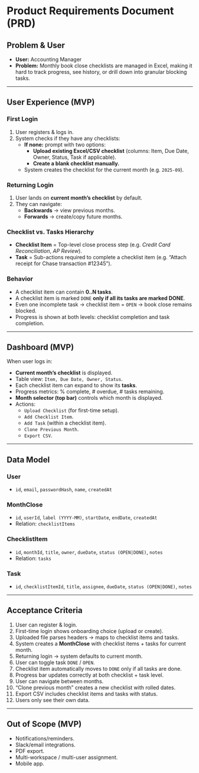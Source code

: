 # Product Requirements Document (PRD)

## Problem & User
- **User:** Accounting Manager
- **Problem:** Monthly book close checklists are managed in Excel, making it hard to track progress, see history, or drill down into granular blocking tasks.  

---

## User Experience (MVP)

### First Login
1. User registers & logs in.  
2. System checks if they have any checklists:  
   - **If none:** prompt with two options:  
     - **Upload existing Excel/CSV checklist** (columns: Item, Due Date, Owner, Status, Task if applicable).  
     - **Create a blank checklist manually.**  
   - System creates the checklist for the current month (e.g. `2025-09`).  

### Returning Login
1. User lands on **current month’s checklist** by default.  
2. They can navigate:  
   - **Backwards** → view previous months.  
   - **Forwards** → create/copy future months.  

### Checklist vs. Tasks Hierarchy
- **Checklist Item** = Top-level close process step (e.g. *Credit Card Reconciliation*, *AP Review*).  
- **Task** = Sub-actions required to complete a checklist item (e.g. “Attach receipt for Chase transaction #12345”).  

### Behavior
- A checklist item can contain **0..N tasks**.  
- A checklist item is marked `DONE` **only if all its tasks are marked DONE**.  
- Even one incomplete task → checklist item = `OPEN` → book close remains blocked.  
- Progress is shown at both levels: checklist completion and task completion.  

---

## Dashboard (MVP)
When user logs in:  
- **Current month’s checklist** is displayed.  
- Table view: `Item, Due Date, Owner, Status`.  
- Each checklist item can expand to show its **tasks**.  
- Progress metrics: % complete, # overdue, # tasks remaining.  
- **Month selector (top bar)** controls which month is displayed.  
- Actions:  
  - `Upload Checklist` (for first-time setup).  
  - `Add Checklist Item`.  
  - `Add Task` (within a checklist item).  
  - `Clone Previous Month`.  
  - `Export CSV`.  

---

## Data Model

### User
- `id`, `email`, `passwordHash`, `name`, `createdAt`

### MonthClose
- `id`, `userId`, `label (YYYY-MM)`, `startDate`, `endDate`, `createdAt`
- Relation: `checklistItems`

### ChecklistItem
- `id`, `monthId`, `title`, `owner`, `dueDate`, `status (OPEN|DONE)`, `notes`
- Relation: `tasks`

### Task
- `id`, `checklistItemId`, `title`, `assignee`, `dueDate`, `status (OPEN|DONE)`, `notes`

---

## Acceptance Criteria
1. User can register & login.  
2. First-time login shows onboarding choice (upload or create).  
3. Uploaded file parses headers → maps to checklist items and tasks.  
4. System creates a **MonthClose** with checklist items + tasks for current month.  
5. Returning login → system defaults to current month.  
6. User can toggle task `DONE` / `OPEN`.  
7. Checklist item automatically moves to `DONE` only if all tasks are done.  
8. Progress bar updates correctly at both checklist + task level.  
9. User can navigate between months.  
10. “Clone previous month” creates a new checklist with rolled dates.  
11. Export CSV includes checklist items and tasks with status.  
12. Users only see their own data.  

---

## Out of Scope (MVP)
- Notifications/reminders.  
- Slack/email integrations.  
- PDF export.  
- Multi-workspace / multi-user assignment.  
- Mobile app.  
